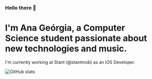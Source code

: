 ### Hello there 👋

# I'm Ana Geórgia, a Computer Science student passionate about new technologies and music.

I'm currently working at Stant (@stantmob) as an iOS Developer.

![GitHub stats](https://github-readme-stats.vercel.app/api?username=anageorgia&show_icons=true)

<!--
**anageorgia/anageorgia** is a ✨ _special_ ✨ repository because its `README.md` (this file) appears on your GitHub profile.

Here are some ideas to get you started:

- 🔭 I’m currently working on ...
- 🌱 I’m currently learning ...
- 👯 I’m looking to collaborate on ...
- 🤔 I’m looking for help with ...
- 💬 Ask me about ...
- 📫 How to reach me: ...
- 😄 Pronouns: ...
- ⚡ Fun fact: ...
-->

